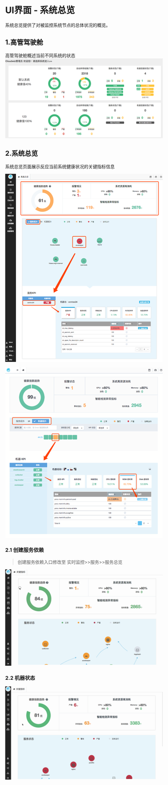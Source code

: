# **UI界面 - 系统总览**

系统总览提供了对被监控系统节点的总体状况的概览。

## 1.**高管驾驶舱**

高管驾驶舱概述当前不同系统的状态![](/part4/images/p4_2.png)

## 2.**系统总览**
系统总览页面展示反应当前系统健康状况的关键指标信息

![](/part4/images/summary_service.png)

![](/part4/images/summary_host.png)

### 2.1 创建服务依赖
> 创建服务依赖入口修改至 实时监控>>服务>>服务总览

![](/part4/images/service_dep.gif)

### 2.2 机器状态

![](/part4/images/host_topology.gif)
